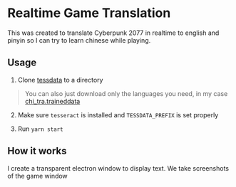 # Realtime Game Translation

This was created to translate Cyberpunk 2077 in realtime to english and pinyin
so I can try to learn chinese while playing.

## Usage

1. Clone [tessdata](https://github.com/tesseract-ocr/tessdata) to a directory

> You can also just download only the languages you need, in my case [chi_tra.traineddata](https://github.com/tesseract-ocr/tessdata/blob/main/chi_tra.traineddata)

2. Make sure `tesseract` is installed and `TESSDATA_PREFIX` is set properly

3. Run `yarn start`

## How it works

I create a transparent electron window to display text. We take screenshots of
the game window
